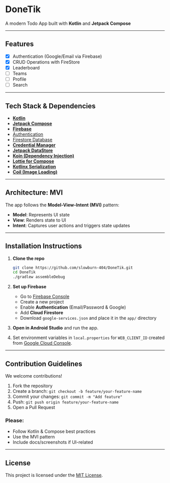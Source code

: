 # DoneTik

A modern Todo App built with **Kotlin** and **Jetpack Compose**

---

## Features

- [x] Authentication (Google/Email via Firebase)
- [x] CRUD Operations with FireStore
- [x] Leaderboard
- [ ] Teams
- [ ] Profile
- [ ] Search

---

## Tech Stack & Dependencies

- [**Kotlin**](https://kotlinlang.org/docs/home.html)
- [**Jetpack Compose**](https://developer.android.com/jetpack/compose)
- [**Firebase**](https://firebase.google.com/docs)
- [Authentication](https://firebase.google.com/docs/auth)
- [Firestore Database](https://firebase.google.com/docs/firestore)
- [**Credential Manager**](https://developer.android.com/training/sign-in/credential-manager)
- [**Jetpack DataStore**](https://developer.android.com/topic/libraries/architecture/datastore)
- [**Koin (Dependency Injection)**](https://insert-koin.io/)
- [**Lottie for Compose**](https://airbnb.io/lottie/#/android)
- [**Kotlinx Serialization**](https://github.com/Kotlin/kotlinx.serialization)
- [**Coil (Image Loading)**](https://coil-kt.github.io/coil/)

---

## Architecture: MVI

The app follows the **Model-View-Intent (MVI)** pattern:

- **Model**: Represents UI state  
- **View**: Renders state to UI  
- **Intent**: Captures user actions and triggers state updates
---

## Installation Instructions

1. **Clone the repo**

   ```bash
   git clone https://github.com/slowburn-404/DoneTik.git
   cd DoneTik
   ./gradlew assembleDebug
   ```

2. **Set up Firebase**
   - Go to [Firebase Console](https://console.firebase.google.com/)
   - Create a new project
   - Enable **Authentication** (Email/Password & Google)
   - Add **Cloud Firestore**
   - Download `google-services.json` and place it in the `app/` directory

3. **Open in Android Studio** and run the app.

4. Set environment variables in `local.properties` for `WEB_CLIENT_ID` created from [Google Cloud Console](https://console.cloud.google.com/apis/credentials).

---

## Contribution Guidelines

We welcome contributions!

1. Fork the repository  
2. Create a branch: `git checkout -b feature/your-feature-name`  
3. Commit your changes: `git commit -m "Add feature"`  
4. Push: `git push origin feature/your-feature-name`  
5. Open a Pull Request  

### Please:
- Follow Kotlin & Compose best practices  
- Use the MVI pattern  
- Include docs/screenshots if UI-related  

---

## License

This project is licensed under the [MIT License](/LICENSE.txt).
